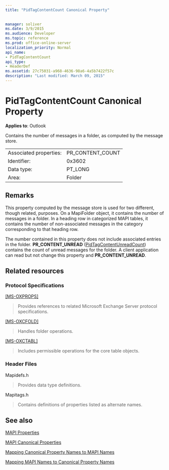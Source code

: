 ```yaml
---
title: "PidTagContentCount Canonical Property"
 
 
manager: soliver
ms.date: 3/9/2015
ms.audience: Developer
ms.topic: reference
ms.prod: office-online-server
localization_priority: Normal
api_name:
- PidTagContentCount
api_type:
- HeaderDef
ms.assetid: 27c75031-a968-4636-98a6-4a5b7422f57c
description: "Last modified: March 09, 2015"
---
```


# PidTagContentCount Canonical Property

  
  
**Applies to**: Outlook 
  
Contains the number of messages in a folder, as computed by the message store.
  
|||
|:-----|:-----|
|Associated properties:  <br/> |PR_CONTENT_COUNT  <br/> |
|Identifier:  <br/> |0x3602  <br/> |
|Data type:  <br/> |PT_LONG  <br/> |
|Area:  <br/> |Folder  <br/> |
   
## Remarks

This property computed by the message store is used for two different, though related, purposes. On a MapiFolder object, it contains the number of messages in a folder. In a heading row in categorized MAPI tables, it contains the number of non-associated messages in the category corresponding to that heading row.
  
The number contained in this property does not include associated entries in the folder. **PR_CONTENT_UNREAD** ([PidTagContentUnreadCount](pidtagcontentunreadcount-canonical-property.md)) contains the count of unread messages for the folder. A client application can read but not change this property and **PR_CONTENT_UNREAD**. 
  
## Related resources

### Protocol Specifications

[[MS-OXPROPS]](http://msdn.microsoft.com/library/f6ab1613-aefe-447d-a49c-18217230b148%28Office.15%29.aspx)
  
> Provides references to related Microsoft Exchange Server protocol specifications.
    
[[MS-OXCFOLD]](http://msdn.microsoft.com/library/c0f31b95-c07f-486c-98d9-535ed9705fbf%28Office.15%29.aspx)
  
> Handles folder operations.
    
[[MS-OXCTABL]](http://msdn.microsoft.com/library/d33612dc-36a8-4623-8a26-c156cf8aae4b%28Office.15%29.aspx)
  
> Includes permissible operations for the core table objects.
    
### Header Files

Mapidefs.h
  
> Provides data type definitions.
    
Mapitags.h
  
> Contains definitions of properties listed as alternate names.
    
## See also



[MAPI Properties](mapi-properties.md)
  
[MAPI Canonical Properties](mapi-canonical-properties.md)
  
[Mapping Canonical Property Names to MAPI Names](mapping-canonical-property-names-to-mapi-names.md)
  
[Mapping MAPI Names to Canonical Property Names](mapping-mapi-names-to-canonical-property-names.md)

